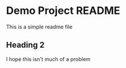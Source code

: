 # Demo Project README 

This is a simple readme file

## Heading 2

I hope this isn't much of a problem